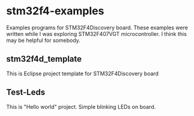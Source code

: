 stm32f4-examples
================

Examples programs for STM32F4Discovery board. These examples were written while I was exploring STM32F407VGT microcontroller. I think this may be helpful for somebody.

stm32f4d_template
-----------------

This is Eclipse project template for STM32F4Discovery board

Test-Leds
-----------

This is "Hello world" project. Simple blinking LEDs on board.


